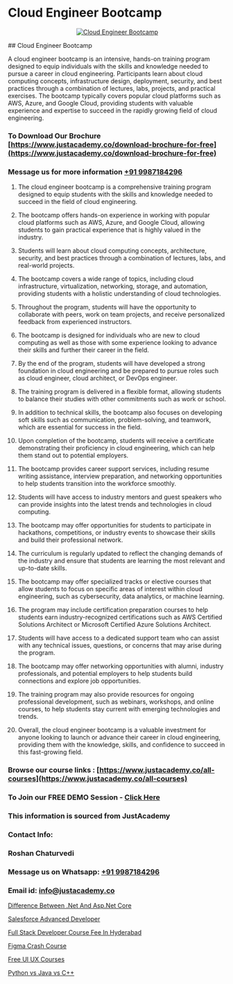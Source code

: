 # Cloud Engineer Bootcamp

<p align="center">
  <a href="https://justacademy.co/all-courses">
    <img src="https://i.ibb.co/FJQ9DDy/cloud-computing.webp" alt="Cloud Engineer Bootcamp">
  </a>
</p>
## Cloud Engineer Bootcamp

A cloud engineer bootcamp is an intensive, hands-on training program designed to equip individuals with the skills and knowledge needed to pursue a career in cloud engineering. Participants learn about cloud computing concepts, infrastructure design, deployment, security, and best practices through a combination of lectures, labs, projects, and practical exercises. The bootcamp typically covers popular cloud platforms such as AWS, Azure, and Google Cloud, providing students with valuable experience and expertise to succeed in the rapidly growing field of cloud engineering.
### To Download Our Brochure [https://www.justacademy.co/download-brochure-for-free](https://www.justacademy.co/download-brochure-for-free)
### Message us for more information [+91 9987184296](https://api.whatsapp.com/send?phone=919987184296)
1) The cloud engineer bootcamp is a comprehensive training program designed to equip students with the skills and knowledge needed to succeed in the field of cloud engineering.

2) The bootcamp offers hands-on experience in working with popular cloud platforms such as AWS, Azure, and Google Cloud, allowing students to gain practical experience that is highly valued in the industry.

3) Students will learn about cloud computing concepts, architecture, security, and best practices through a combination of lectures, labs, and real-world projects.

4) The bootcamp covers a wide range of topics, including cloud infrastructure, virtualization, networking, storage, and automation, providing students with a holistic understanding of cloud technologies.

5) Throughout the program, students will have the opportunity to collaborate with peers, work on team projects, and receive personalized feedback from experienced instructors.

6) The bootcamp is designed for individuals who are new to cloud computing as well as those with some experience looking to advance their skills and further their career in the field.

7) By the end of the program, students will have developed a strong foundation in cloud engineering and be prepared to pursue roles such as cloud engineer, cloud architect, or DevOps engineer.

8) The training program is delivered in a flexible format, allowing students to balance their studies with other commitments such as work or school.

9) In addition to technical skills, the bootcamp also focuses on developing soft skills such as communication, problem-solving, and teamwork, which are essential for success in the field.

10) Upon completion of the bootcamp, students will receive a certificate demonstrating their proficiency in cloud engineering, which can help them stand out to potential employers.

11) The bootcamp provides career support services, including resume writing assistance, interview preparation, and networking opportunities to help students transition into the workforce smoothly.

12) Students will have access to industry mentors and guest speakers who can provide insights into the latest trends and technologies in cloud computing.

13) The bootcamp may offer opportunities for students to participate in hackathons, competitions, or industry events to showcase their skills and build their professional network.

14) The curriculum is regularly updated to reflect the changing demands of the industry and ensure that students are learning the most relevant and up-to-date skills.

15) The bootcamp may offer specialized tracks or elective courses that allow students to focus on specific areas of interest within cloud engineering, such as cybersecurity, data analytics, or machine learning.

16) The program may include certification preparation courses to help students earn industry-recognized certifications such as AWS Certified Solutions Architect or Microsoft Certified Azure Solutions Architect.

17) Students will have access to a dedicated support team who can assist with any technical issues, questions, or concerns that may arise during the program.

18) The bootcamp may offer networking opportunities with alumni, industry professionals, and potential employers to help students build connections and explore job opportunities.

19) The training program may also provide resources for ongoing professional development, such as webinars, workshops, and online courses, to help students stay current with emerging technologies and trends.

20) Overall, the cloud engineer bootcamp is a valuable investment for anyone looking to launch or advance their career in cloud engineering, providing them with the knowledge, skills, and confidence to succeed in this fast-growing field.

### Browse our course links : [https://www.justacademy.co/all-courses](https://www.justacademy.co/all-courses) 
### To Join our FREE DEMO Session - [Click Here](https://www.justacademy.co/register-for-course-demo)


### This information is sourced from JustAcademy
### Contact Info:
### Roshan Chaturvedi
### Message us on Whatsapp: [+91 9987184296](https://api.whatsapp.com/send?phone=919987184296)
### Email id: [info@justacademy.co](mailto:info@justacademy.co)
                
[Difference Between .Net And Asp.Net Core](https://www.linkedin.com/pulse/difference-between-net-aspnet-core-justacademy-chennai-qstoc?trackingId=ohinTJz2ZPLSlXi5q11mrw%3D%3D&lipi=urn%3Ali%3Apage%3Ad_flagship3_company_admin%3B1CN8b2GFRWqxwCPWd5SbXw%3D%3D)

[Salesforce Advanced Developer](https://www.linkedin.com/pulse/salesforce-advanced-developer-justacademy-leicester-7xhae?trackingId=IqLOS0XWGH4zeJcMX0pKbw%3D%3D&lipi=urn%3Ali%3Apage%3Ad_flagship3_company_admin%3BIzRPuTOMRFCGaj50%2BCRC7g%3D%3D)

[Full Stack Developer Course Fee In Hyderabad](https://medium.com/@negishivu99/full-stack-developer-course-fee-in-hyderabad-20ce549ed235)

[Figma Crash Course](https://medium.com/@AkashSingh2052/figma-crash-course-b55a2d9cfa27)

[Free UI UX Courses](https://justacademyin.github.io/justacademy/free-ui-ux-courses)

[Python vs Java vs C++](https://justacademyin.github.io/justacademy/python-vs-java-vs-c++)

